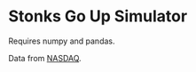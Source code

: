 # Stonks Go Up Simulator

Requires numpy and pandas.

Data from [NASDAQ](https://www.nasdaq.com/market-activity/quotes/historical).
